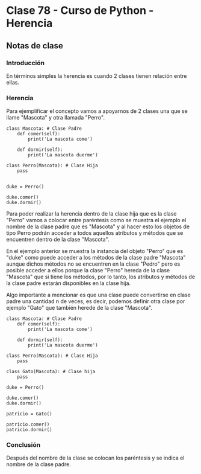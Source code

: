 # Clase 78 - Curso de Python - Herencia

## Notas de clase

### Introducción
En términos simples la herencia es cuando 2 clases tienen relación entre ellas.

### Herencia

Para ejemplificar el concepto vamos a apoyarnos de 2 clases una que se llame "Mascota" y otra llamada "Perro".

```
class Mascota: # Clase Padre
    def comer(self):
        print('La mascota come')

    def dormir(self):
        print('La mascota duerme')

class Perro(Mascota): # Clase Hija
    pass


duke = Perro()

duke.comer()
duke.dormir()
```

Para poder realizar la herencia dentro de la clase hija que es la clase "Perro" vamos a colocar entre paréntesis como se muestra el ejemplo el nombre de la clase padre que es "Mascota" y al hacer esto los objetos de tipo Perro podrán acceder a todos aquellos atributos y métodos que se encuentren dentro de la clase "Mascota".

En el ejemplo anterior se muestra la instancia del objeto "Perro" que es "duke" como puede acceder a los métodos de la clase padre "Mascota" aunque dichos métodos no se encuentren en la clase "Pedro" pero es posible acceder a ellos porque la clase "Perro" hereda de la clase "Mascota" que si tiene los métodos, por lo tanto, los atributos y métodos de la clase padre estarán disponibles en la clase hija.

Algo importante a mencionar es que una clase puede convertirse en clase padre una cantidad n de veces, es decir, podemos definir otra clase por ejemplo "Gato" que también herede de la clase "Mascota".


```
class Mascota: # Clase Padre
    def comer(self):
        print('La mascota come')

    def dormir(self):
        print('La mascota duerme')

class Perro(Mascota): # Clase Hija
    pass

class Gato(Mascota): # Clase hija
    pass

duke = Perro()

duke.comer()
duke.dormir()

patricio = Gato()

patricio.comer()
patricio.dormir()
```


### Conclusión 

Después del nombre de la clase se colocan los paréntesis y se indica el nombre de la clase padre.